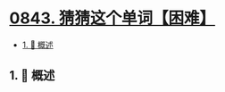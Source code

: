 # [0843. 猜猜这个单词【困难】](https://github.com/tnotesjs/TNotes.leetcode/tree/main/notes/0843.%20%E7%8C%9C%E7%8C%9C%E8%BF%99%E4%B8%AA%E5%8D%95%E8%AF%8D%E3%80%90%E5%9B%B0%E9%9A%BE%E3%80%91)

<!-- region:toc -->

- [1. 📝 概述](#1--概述)

<!-- endregion:toc -->

## 1. 📝 概述
